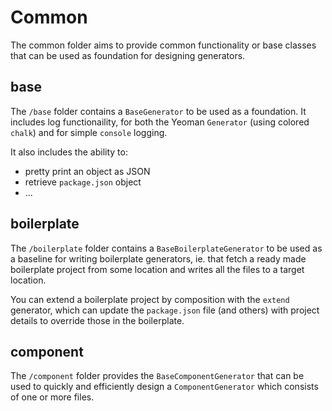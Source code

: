 # Common

The common folder aims to provide common functionality or base classes that can be used as foundation for designing generators.

## base

The `/base` folder contains a `BaseGenerator` to be used as a foundation. It includes log functionaility, for both the  Yeoman `Generator` (using colored `chalk`) and for simple `console` logging.

It also includes the ability to:

- pretty print an object as JSON
- retrieve `package.json` object
- ...

## boilerplate

The `/boilerplate` folder contains a `BaseBoilerplateGenerator` to be used as a baseline for writing boilerplate generators, ie. that fetch a ready made boilerplate project from some location and writes all the files to a target location.

You can extend a boilerplate project by composition with the `extend` generator, which can update the `package.json` file (and others) with project details to override those in the boilerplate.

## component

The `/component` folder provides the `BaseComponentGenerator` that can be used to quickly and efficiently design a `ComponentGenerator` which consists of one or more files.


